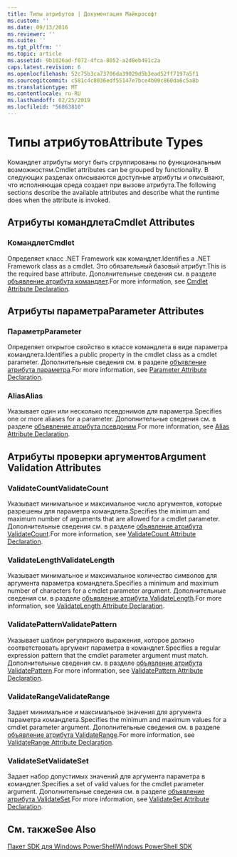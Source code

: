 ```yaml
---
title: Типы атрибутов | Документация Майкрософт
ms.custom: ''
ms.date: 09/13/2016
ms.reviewer: ''
ms.suite: ''
ms.tgt_pltfrm: ''
ms.topic: article
ms.assetid: 9b1026ad-f072-4fca-8052-a2d8eb491c2a
caps.latest.revision: 6
ms.openlocfilehash: 52c75b3ca73706da39029d5b3ead52ff7197a5f1
ms.sourcegitcommit: c581c4c8036edf55147e7bce4b00c860da6c5a8b
ms.translationtype: MT
ms.contentlocale: ru-RU
ms.lasthandoff: 02/25/2019
ms.locfileid: "56863810"
---
```

# <a name="attribute-types"></a><span data-ttu-id="a031d-102">Типы атрибутов</span><span class="sxs-lookup"><span data-stu-id="a031d-102">Attribute Types</span></span>

<span data-ttu-id="a031d-103">Командлет атрибуты могут быть сгруппированы по функциональным возможностям.</span><span class="sxs-lookup"><span data-stu-id="a031d-103">Cmdlet attributes can be grouped by functionality.</span></span>
<span data-ttu-id="a031d-104">В следующих разделах описываются доступные атрибуты и описывают, что исполняющая среда создает при вызове атрибута.</span><span class="sxs-lookup"><span data-stu-id="a031d-104">The following sections describe the available attributes and describe what the runtime does when the attribute is invoked.</span></span>

## <a name="cmdlet-attributes"></a><span data-ttu-id="a031d-105">Атрибуты командлета</span><span class="sxs-lookup"><span data-stu-id="a031d-105">Cmdlet Attributes</span></span>

### <a name="cmdlet"></a><span data-ttu-id="a031d-106">Командлет</span><span class="sxs-lookup"><span data-stu-id="a031d-106">Cmdlet</span></span>

<span data-ttu-id="a031d-107">Определяет класс .NET Framework как командлет.</span><span class="sxs-lookup"><span data-stu-id="a031d-107">Identifies a .NET Framework class as a cmdlet.</span></span>
<span data-ttu-id="a031d-108">Это обязательный базовый атрибут.</span><span class="sxs-lookup"><span data-stu-id="a031d-108">This is the required base attribute.</span></span>
<span data-ttu-id="a031d-109">Дополнительные сведения см. в разделе [объявление атрибута командлет](./cmdlet-attribute-declaration.md).</span><span class="sxs-lookup"><span data-stu-id="a031d-109">For more information, see [Cmdlet Attribute Declaration](./cmdlet-attribute-declaration.md).</span></span>

## <a name="parameter-attributes"></a><span data-ttu-id="a031d-110">Атрибуты параметра</span><span class="sxs-lookup"><span data-stu-id="a031d-110">Parameter Attributes</span></span>

### <a name="parameter"></a><span data-ttu-id="a031d-111">Параметр</span><span class="sxs-lookup"><span data-stu-id="a031d-111">Parameter</span></span>

<span data-ttu-id="a031d-112">Определяет открытое свойство в классе командлета в виде параметра командлета.</span><span class="sxs-lookup"><span data-stu-id="a031d-112">Identifies a public property in the cmdlet class as a cmdlet parameter.</span></span>
<span data-ttu-id="a031d-113">Дополнительные сведения см. в разделе [объявление атрибута параметра](./parameter-attribute-declaration.md).</span><span class="sxs-lookup"><span data-stu-id="a031d-113">For more information, see [Parameter Attribute Declaration](./parameter-attribute-declaration.md).</span></span>

### <a name="alias"></a><span data-ttu-id="a031d-114">Alias</span><span class="sxs-lookup"><span data-stu-id="a031d-114">Alias</span></span>

<span data-ttu-id="a031d-115">Указывает один или несколько псевдонимов для параметра.</span><span class="sxs-lookup"><span data-stu-id="a031d-115">Specifies one or more aliases for a parameter.</span></span>
<span data-ttu-id="a031d-116">Дополнительные сведения см. в разделе [объявление атрибута псевдоним](./alias-attribute-declaration.md).</span><span class="sxs-lookup"><span data-stu-id="a031d-116">For more information, see [Alias Attribute Declaration](./alias-attribute-declaration.md).</span></span>

## <a name="argument-validation-attributes"></a><span data-ttu-id="a031d-117">Атрибуты проверки аргументов</span><span class="sxs-lookup"><span data-stu-id="a031d-117">Argument Validation Attributes</span></span>

### <a name="validatecount"></a><span data-ttu-id="a031d-118">ValidateCount</span><span class="sxs-lookup"><span data-stu-id="a031d-118">ValidateCount</span></span>

<span data-ttu-id="a031d-119">Указывает минимальное и максимальное число аргументов, которые разрешены для параметра командлета.</span><span class="sxs-lookup"><span data-stu-id="a031d-119">Specifies the minimum and maximum number of arguments that are allowed for a cmdlet parameter.</span></span>
<span data-ttu-id="a031d-120">Дополнительные сведения см. в разделе [объявление атрибута ValidateCount](./validatecount-attribute-declaration.md).</span><span class="sxs-lookup"><span data-stu-id="a031d-120">For more information, see [ValidateCount Attribute Declaration](./validatecount-attribute-declaration.md).</span></span>

### <a name="validatelength"></a><span data-ttu-id="a031d-121">ValidateLength</span><span class="sxs-lookup"><span data-stu-id="a031d-121">ValidateLength</span></span>

<span data-ttu-id="a031d-122">Указывает минимальное и максимальное количество символов для аргумента параметра командлета.</span><span class="sxs-lookup"><span data-stu-id="a031d-122">Specifies a minimum and maximum number of characters for a cmdlet parameter argument.</span></span>
<span data-ttu-id="a031d-123">Дополнительные сведения см. в разделе [объявление атрибута ValidateLength](./validatelength-attribute-declaration.md).</span><span class="sxs-lookup"><span data-stu-id="a031d-123">For more information, see [ValidateLength Attribute Declaration](./validatelength-attribute-declaration.md).</span></span>

### <a name="validatepattern"></a><span data-ttu-id="a031d-124">ValidatePattern</span><span class="sxs-lookup"><span data-stu-id="a031d-124">ValidatePattern</span></span>

<span data-ttu-id="a031d-125">Указывает шаблон регулярного выражения, которое должно соответствовать аргумент параметра в командлет.</span><span class="sxs-lookup"><span data-stu-id="a031d-125">Specifies a regular expression pattern that the cmdlet parameter argument must match.</span></span>
<span data-ttu-id="a031d-126">Дополнительные сведения см. в разделе [объявление атрибута ValidatePattern](./validatepattern-attribute-declaration.md).</span><span class="sxs-lookup"><span data-stu-id="a031d-126">For more information, see [ValidatePattern Attribute Declaration](./validatepattern-attribute-declaration.md).</span></span>

### <a name="validaterange"></a><span data-ttu-id="a031d-127">ValidateRange</span><span class="sxs-lookup"><span data-stu-id="a031d-127">ValidateRange</span></span>

<span data-ttu-id="a031d-128">Задает минимальное и максимальное значения для аргумента параметра командлета.</span><span class="sxs-lookup"><span data-stu-id="a031d-128">Specifies the minimum and maximum values for a cmdlet parameter argument.</span></span>
<span data-ttu-id="a031d-129">Дополнительные сведения см. в разделе [объявление атрибута ValidateRange](./validaterange-attribute-declaration.md).</span><span class="sxs-lookup"><span data-stu-id="a031d-129">For more information, see [ValidateRange Attribute Declaration](./validaterange-attribute-declaration.md).</span></span>

### <a name="validateset"></a><span data-ttu-id="a031d-130">ValidateSet</span><span class="sxs-lookup"><span data-stu-id="a031d-130">ValidateSet</span></span>

<span data-ttu-id="a031d-131">Задает набор допустимых значений для аргумента параметра в командлет.</span><span class="sxs-lookup"><span data-stu-id="a031d-131">Specifies a set of valid values for the cmdlet parameter argument.</span></span>
<span data-ttu-id="a031d-132">Дополнительные сведения см. в разделе [объявление атрибута ValidateSet](./validateset-attribute-declaration.md).</span><span class="sxs-lookup"><span data-stu-id="a031d-132">For more information, see [ValidateSet Attribute Declaration](./validateset-attribute-declaration.md).</span></span>

## <a name="see-also"></a><span data-ttu-id="a031d-133">См. также</span><span class="sxs-lookup"><span data-stu-id="a031d-133">See Also</span></span>

[<span data-ttu-id="a031d-134">Пакет SDK для Windows PowerShell</span><span class="sxs-lookup"><span data-stu-id="a031d-134">Windows PowerShell SDK</span></span>](../windows-powershell-reference.md)
